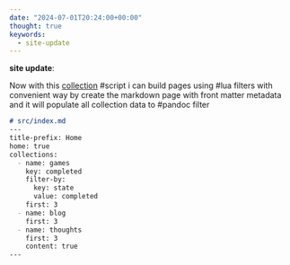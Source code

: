 ```yaml
---
date: "2024-07-01T20:24:00+00:00"
thought: true
keywords: 
  - site-update
---
```


**site update**:

Now with this [collection](https://github.com/22mahmoud/maw.sh/blob/master/filters/collections.lua)
#script i can build pages using #lua filters with convenient way by create the markdown page with
front matter metadata and it will populate all collection data to #pandoc filter

```md
# src/index.md
---
title-prefix: Home
home: true
collections:
  - name: games
    key: completed
    filter-by:
      key: state
      value: completed
    first: 3
  - name: blog
    first: 3
  - name: thoughts
    first: 3
    content: true
---
```
